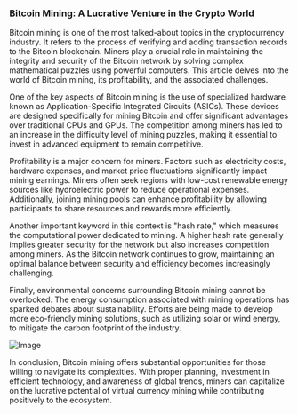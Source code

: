 ### Bitcoin Mining: A Lucrative Venture in the Crypto World

Bitcoin mining is one of the most talked-about topics in the cryptocurrency industry. It refers to the process of verifying and adding transaction records to the Bitcoin blockchain. Miners play a crucial role in maintaining the integrity and security of the Bitcoin network by solving complex mathematical puzzles using powerful computers. This article delves into the world of Bitcoin mining, its profitability, and the associated challenges.

One of the key aspects of Bitcoin mining is the use of specialized hardware known as Application-Specific Integrated Circuits (ASICs). These devices are designed specifically for mining Bitcoin and offer significant advantages over traditional CPUs and GPUs. The competition among miners has led to an increase in the difficulty level of mining puzzles, making it essential to invest in advanced equipment to remain competitive.

Profitability is a major concern for miners. Factors such as electricity costs, hardware expenses, and market price fluctuations significantly impact mining earnings. Miners often seek regions with low-cost renewable energy sources like hydroelectric power to reduce operational expenses. Additionally, joining mining pools can enhance profitability by allowing participants to share resources and rewards more efficiently.

Another important keyword in this context is "hash rate," which measures the computational power dedicated to mining. A higher hash rate generally implies greater security for the network but also increases competition among miners. As the Bitcoin network continues to grow, maintaining an optimal balance between security and efficiency becomes increasingly challenging.

Finally, environmental concerns surrounding Bitcoin mining cannot be overlooked. The energy consumption associated with mining operations has sparked debates about sustainability. Efforts are being made to develop more eco-friendly mining solutions, such as utilizing solar or wind energy, to mitigate the carbon footprint of the industry.

![Image](https://github.com/user-attachments/assets/31692037-0104-4703-abd1-696b6a7dd41b)

In conclusion, Bitcoin mining offers substantial opportunities for those willing to navigate its complexities. With proper planning, investment in efficient technology, and awareness of global trends, miners can capitalize on the lucrative potential of virtual currency mining while contributing positively to the ecosystem.